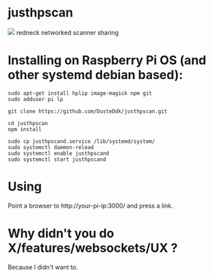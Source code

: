 # justhpscan
![](https://github.com/DusteDdk/justhpscan/blob/main/screen.gif)
redneck networked scanner sharing

#  Installing on Raspberry Pi OS (and other systemd debian based):

``` 
sudo apt-get install hplip image-magick npm git
sudo adduser pi lp

git clone https://github.com/DusteDdk/justhpscan.git

cd justhpscan
npm install

sudo cp justhpscand.service /lib/systemd/system/
sudo systemctl daemon-reload
sudo systemctl enable justhpscand
sudo systemctl start justhpscand
```

# Using
Point a browser to http://your-pi-ip:3000/ and press a link.

# Why didn't you do X/features/websockets/UX ?
Because I didn't want to.

